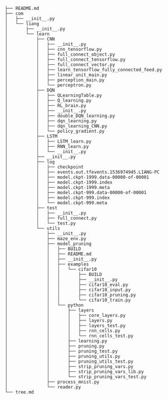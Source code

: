 	├── README.md
	├── com
	│   ├── __init__.py
	│   └── liang
	│       ├── __init__.py
	│       └── learn
	│           ├── CNN
	│           │   ├── __init__.py
	│           │   ├── cnn_tensorflow.py
	│           │   ├── full_connect_object.py
	│           │   ├── full_connect_tensorflow.py
	│           │   ├── full_connect_vector.py
	│           │   ├── learn_tensorflow_fully_connected_feed.py
	│           │   ├── linear_unit_main.py
	│           │   ├── perception_main.py
	│           │   └── perceptron.py
	│           ├── DQN
	│           │   ├── QLearningTable.py
	│           │   ├── Q_learning.py
	│           │   ├── RL_brain.py
	│           │   ├── __init__.py
	│           │   ├── double_DQN_learning.py
	│           │   ├── dqn_learning.py
	│           │   ├── dqn_learning_CNN.py
	│           │   └── policy_gradient.py
	│           ├── LSTM
	│           │   ├── LSTM_learn.py
	│           │   ├── RNN_learn.py
	│           │   └── __init__.py
	│           ├── __init__.py
	│           ├── log
	│           │   ├── checkpoint
	│           │   ├── events.out.tfevents.1536974945.LIANG-PC
	│           │   ├── model.ckpt-1999.data-00000-of-00001
	│           │   ├── model.ckpt-1999.index
	│           │   ├── model.ckpt-1999.meta
	│           │   ├── model.ckpt-999.data-00000-of-00001
	│           │   ├── model.ckpt-999.index
	│           │   └── model.ckpt-999.meta
	│           ├── test
	│           │   ├── __init__.py
	│           │   ├── full_connect.py
	│           │   └── test.py
	│           └── utils
	│               ├── __init__.py
	│               ├── maze_env.py
	│               ├── model_pruning
	│               │   ├── BUILD
	│               │   ├── README.md
	│               │   ├── __init__.py
	│               │   ├── examples
	│               │   │   └── cifar10
	│               │   │       ├── BUILD
	│               │   │       ├── __init__.py
	│               │   │       ├── cifar10_eval.py
	│               │   │       ├── cifar10_input.py
	│               │   │       ├── cifar10_pruning.py
	│               │   │       └── cifar10_train.py
	│               │   └── python
	│               │       ├── layers
	│               │       │   ├── core_layers.py
	│               │       │   ├── layers.py
	│               │       │   ├── layers_test.py
	│               │       │   ├── rnn_cells.py
	│               │       │   └── rnn_cells_test.py
	│               │       ├── learning.py
	│               │       ├── pruning.py
	│               │       ├── pruning_test.py
	│               │       ├── pruning_utils.py
	│               │       ├── pruning_utils_test.py
	│               │       ├── strip_pruning_vars.py
	│               │       ├── strip_pruning_vars_lib.py
	│               │       └── strip_pruning_vars_test.py
	│               ├── process_mnist.py
	│               └── reader.py
	└── tree.md
